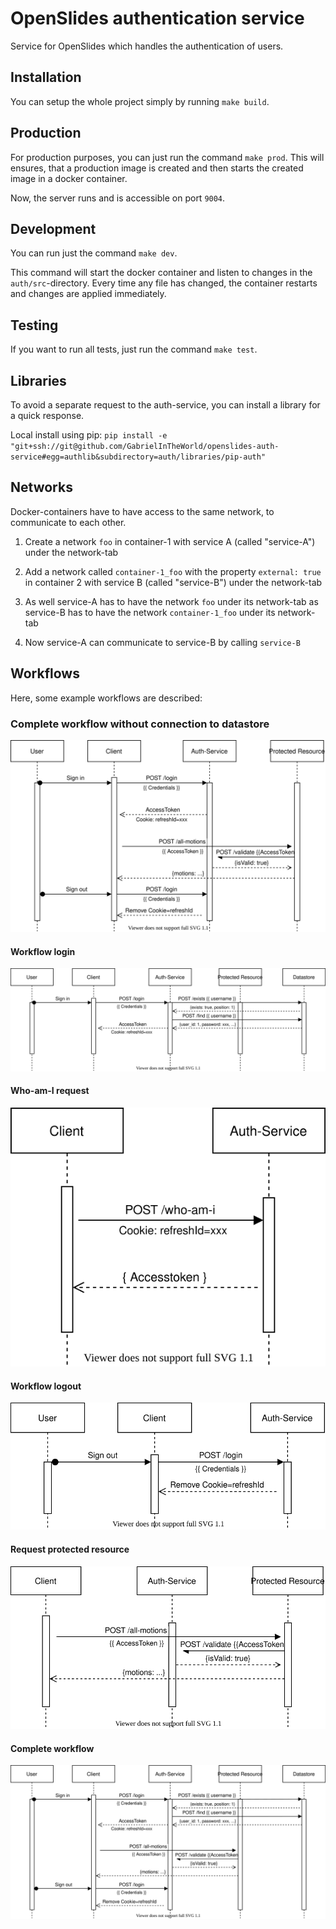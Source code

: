 # OpenSlides authentication service

Service for OpenSlides which handles the authentication of users.

## Installation

You can setup the whole project simply by running `make build`.

## Production

For production purposes, you can just run the command `make prod`. This will ensures, that a production image is created and then starts the created image in a docker container.

Now, the server runs and is accessible on port `9004`.

## Development

You can run just the command `make dev`.

This command will start the docker container and listen to changes in the `auth/src`-directory. Every time any file has changed, the container restarts and changes are applied immediately.

## Testing

If you want to run all tests, just run the command `make test`.

## Libraries

To avoid a separate request to the auth-service, you can install a library for a quick response.

Local install using pip: `pip install -e "git+ssh://git@github.com/GabrielInTheWorld/openslides-auth-service#egg=authlib&subdirectory=auth/libraries/pip-auth"`

## Networks

Docker-containers have to have access to the same network, to communicate to each other.

1. Create a network `foo` in container-1 with service A (called "service-A") under the network-tab

2. Add a network called `container-1_foo` with the property `external: true` in container 2 with service B (called "service-B") under the network-tab

3. As well service-A has to have the network `foo` under its network-tab as service-B has to have the network `container-1_foo` under its network-tab

4. Now service-A can communicate to service-B by calling `service-B`

## Workflows

Here, some example workflows are described:

### Complete workflow without connection to datastore

![Complete workflow without connection to datastore](res/pictures/complete-workflow-without-datastore.svg)

#### Workflow login

![Login](res/pictures/login.svg)

#### Who-am-I request

![whoami](res/pictures/who-am-i.svg)

#### Workflow logout

![Logout](res/pictures/logout.svg)

#### Request protected resource

![Protected resource](res/pictures/request-protected-resource.svg)

#### Complete workflow

![Complete worflow](res/pictures/complete-workflow.svg)
